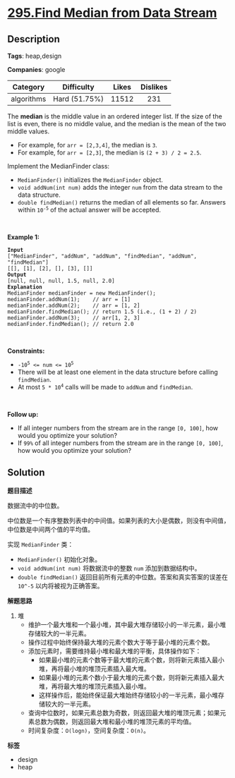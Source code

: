 # [295.Find Median from Data Stream](https://leetcode.com/problems/find-median-from-data-stream/description/)

## Description

**Tags**: heap,design

**Companies**: google

|  Category  |  Difficulty   | Likes | Dislikes |
| :--------: | :-----------: | :---: | :------: |
| algorithms | Hard (51.75%) | 11512 |   231    |


<p>The <strong>median</strong> is the middle value in an ordered integer list. If the size of the list is even, there is no middle value, and the median is the mean of the two middle values.</p>
<ul>
  <li>For example, for <code>arr = [2,3,4]</code>, the median is <code>3</code>.</li>
  <li>For example, for <code>arr = [2,3]</code>, the median is <code>(2 + 3) / 2 = 2.5</code>.</li>
</ul>
<p>Implement the MedianFinder class:</p>
<ul>
  <li><code>MedianFinder()</code> initializes the <code>MedianFinder</code> object.</li>
  <li><code>void addNum(int num)</code> adds the integer <code>num</code> from the data stream to the data structure.</li>
  <li><code>double findMedian()</code> returns the median of all elements so far. Answers within <code>10<sup>-5</sup></code> of the actual answer will be accepted.</li>
</ul>
<p>&nbsp;</p>
<p><strong class="example">Example 1:</strong></p>
<pre><code><strong>Input</strong>
[&quot;MedianFinder&quot;, &quot;addNum&quot;, &quot;addNum&quot;, &quot;findMedian&quot;, &quot;addNum&quot;, &quot;findMedian&quot;]
[[], [1], [2], [], [3], []]
<strong>Output</strong>
[null, null, null, 1.5, null, 2.0]
<strong>Explanation</strong>
MedianFinder medianFinder = new MedianFinder();
medianFinder.addNum(1);    // arr = [1]
medianFinder.addNum(2);    // arr = [1, 2]
medianFinder.findMedian(); // return 1.5 (i.e., (1 + 2) / 2)
medianFinder.addNum(3);    // arr[1, 2, 3]
medianFinder.findMedian(); // return 2.0</code></pre>
<p>&nbsp;</p>
<p><strong>Constraints:</strong></p>
<ul>
  <li><code>-10<sup>5</sup> &lt;= num &lt;= 10<sup>5</sup></code></li>
  <li>There will be at least one element in the data structure before calling <code>findMedian</code>.</li>
  <li>At most <code>5 * 10<sup>4</sup></code> calls will be made to <code>addNum</code> and <code>findMedian</code>.</li>
</ul>
<p>&nbsp;</p>
<p><strong>Follow up:</strong></p>
<ul>
  <li>If all integer numbers from the stream are in the range <code>[0, 100]</code>, how would you optimize your solution?</li>
  <li>If <code>99%</code> of all integer numbers from the stream are in the range <code>[0, 100]</code>, how would you optimize your solution?</li>
</ul>

## Solution

**题目描述**

数据流中的中位数。

中位数是一个有序整数列表中的中间值。如果列表的大小是偶数，则没有中间值，中位数是中间两个值的平均值。

实现 `MedianFinder` 类：

- `MedianFinder()` 初始化对象。
- `void addNum(int num)` 将数据流中的整数 `num` 添加到数据结构中。
- `double findMedian()` 返回目前所有元素的中位数。答案和真实答案的误差在 `10^-5` 以内将被视为正确答案。

**解题思路**

1. 堆
   - 维护一个最大堆和一个最小堆，其中最大堆存储较小的一半元素，最小堆存储较大的一半元素。
   - 操作过程中始终保持最大堆的元素个数大于等于最小堆的元素个数。
   - 添加元素时，需要维持最小堆和最大堆的平衡，具体操作如下：
     - 如果最小堆的元素个数等于最大堆的元素个数，则将新元素插入最小堆，再将最小堆的堆顶元素插入最大堆。
     - 如果最小堆的元素个数小于最大堆的元素个数，则将新元素插入最大堆，再将最大堆的堆顶元素插入最小堆。
     - 这样操作后，能始终保证最大堆始终存储较小的一半元素，最小堆存储较大的一半元素。
   - 查询中位数时，如果元素总数为奇数，则返回最大堆的堆顶元素；如果元素总数为偶数，则返回最大堆和最小堆的堆顶元素的平均值。
   - 时间复杂度：`O(logn)`，空间复杂度：`O(n)`。

**标签**

- design
- heap
